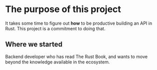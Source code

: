 # The purpose of this project
It takes some time to figure out **how** to be productive building an API in Rust. This project is a commitment to doing that.

## Where we started
Backend developer who has read The Rust Book, and wants to move beyond the knowledge available in the ecosystem.



